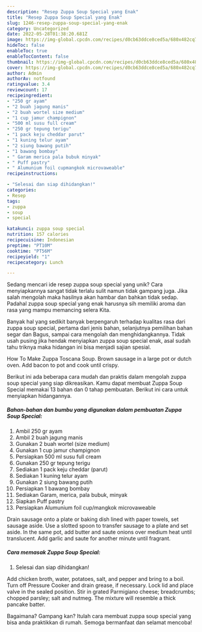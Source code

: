 ```yaml
---
description: "Resep Zuppa Soup Special yang Enak"
title: "Resep Zuppa Soup Special yang Enak"
slug: 1246-resep-zuppa-soup-special-yang-enak
category: Uncategorized
date: 2022-05-28T01:38:20.681Z
image: https://img-global.cpcdn.com/recipes/d0cb63ddce8ced5a/680x482cq70/zuppa-soup-special-foto-resep-utama.jpg
hideToc: false
enableToc: true
enableTocContent: false
thumbnail: https://img-global.cpcdn.com/recipes/d0cb63ddce8ced5a/680x482cq70/zuppa-soup-special-foto-resep-utama.jpg
cover: https://img-global.cpcdn.com/recipes/d0cb63ddce8ced5a/680x482cq70/zuppa-soup-special-foto-resep-utama.jpg
author: Admin
authorAv: notfound
ratingvalue: 3.4
reviewcount: 17
recipeingredient:
- "250 gr ayam"
- "2 buah jagung manis"
- "2 buah wortel size medium"
- "1 cup jamur champignon"
- "500 ml susu full cream"
- "250 gr tepung terigu"
- "1 pack keju cheddar parut"
- "1 kuning telur ayam"
- "2 siung bawang putih"
- "1 bawang bombay"
- " Garam merica pala bubuk minyak"
- " Puff pastry"
- " Alumunium foil cupmangkok microvaweable"
recipeinstructions:

- "Selesai dan siap dihidangkan!"
categories:
- Resep
tags:
- zuppa
- soup
- special

katakunci: zuppa soup special 
nutrition: 157 calories
recipecuisine: Indonesian
preptime: "PT10M"
cooktime: "PT56M"
recipeyield: "1"
recipecategory: Lunch

---
```





Sedang mencari ide resep zuppa soup special yang unik? Cara menyiapkannya sangat tidak terlalu sulit namun tidak gampang juga. Jika salah mengolah maka hasilnya akan hambar dan bahkan tidak sedap. Padahal zuppa soup special yang enak harusnya sih memiliki aroma dan rasa yang mampu memancing selera Kita.





Banyak hal yang sedikit banyak berpengaruh terhadap kualitas rasa dari zuppa soup special, pertama dari jenis bahan, selanjutnya pemilihan bahan segar dan Bagus, sampai cara mengolah dan menghidangkannya. Tidak usah pusing jika hendak menyiapkan zuppa soup special enak,      asal sudah tahu triknya maka hidangan ini bisa menjadi sajian spesial.














How To Make Zuppa Toscana Soup. Brown sausage in a large pot or dutch oven. Add bacon to pot and cook until crispy.






Berikut ini ada beberapa cara mudah dan praktis dalam mengolah zuppa soup special yang siap dikreasikan. Kamu dapat membuat Zuppa Soup Special memakai 13 bahan dan 0 tahap pembuatan. Berikut ini cara untuk menyiapkan hidangannya.

<!--inarticleads1-->

##### Bahan-bahan dan bumbu yang digunakan dalam pembuatan Zuppa Soup Special:

1. Ambil 250 gr ayam
1. Ambil 2 buah jagung manis
1. Gunakan 2 buah wortel (size medium)
1. Gunakan 1 cup jamur champignon
1. Persiapkan 500 ml susu full cream
1. Gunakan 250 gr tepung terigu
1. Sediakan 1 pack keju cheddar (parut)
1. Sediakan 1 kuning telur ayam
1. Gunakan 2 siung bawang putih
1. Persiapkan 1 bawang bombay
1. Sediakan  Garam, merica, pala bubuk, minyak
1. Siapkan  Puff pastry
1. Persiapkan  Alumunium foil cup/mangkok microvaweable


Drain sausage onto a plate or baking dish lined with paper towels, set sausage aside. Use a slotted spoon to transfer sausage to a plate and set aside. In the same pot, add butter and saute onions over medium heat until translucent. Add garlic and saute for another minute until fragrant. 

<!--inarticleads2-->

##### Cara memasak Zuppa Soup Special:


1. Selesai dan siap dihidangkan!

Add chicken broth, water, potatoes, salt, and pepper and bring to a boil. Turn off Pressure Cooker and drain grease, if necessary. Lock lid and place valve in the sealed position. Stir in grated Parmigiano cheese; breadcrumbs; chopped parsley; salt and nutmeg. The mixture will resemble a thick pancake batter. 

Bagaimana? Gampang kan? Itulah cara membuat zuppa soup special yang bisa anda praktikkan di rumah. Semoga bermanfaat dan selamat mencoba!
